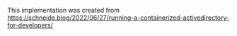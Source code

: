 This implementation was created from https://schneide.blog/2022/06/27/running-a-containerized-activedirectory-for-developers/
